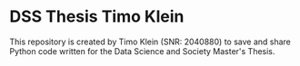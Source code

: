 # DSS Thesis Timo Klein
This repository is created by Timo Klein (SNR: 2040880) to save and share Python code written for the Data Science and Society Master's Thesis.